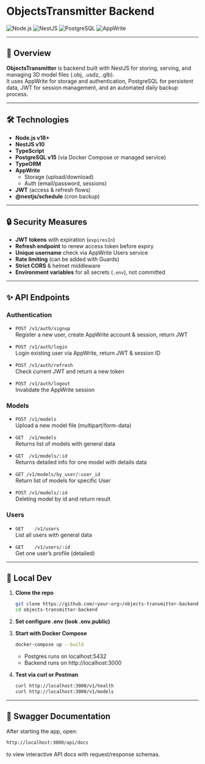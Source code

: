 # ObjectsTransmitter Backend

![Node.js](https://img.shields.io/badge/Node.js-v18+-green)
![NestJS](https://img.shields.io/badge/NestJS-v10+-red)
![PostgreSQL](https://img.shields.io/badge/PostgreSQL-v15+-blue)
![AppWrite](https://img.shields.io/badge/AppWrite-v1.6+-orange)

---

## 🚀 Overview

**ObjectsTransmitter** is backend built with NestJS for storing, serving, and managing 3D model files (.obj, .usdz, .glb).  
It uses AppWrite for storage and authentication, PostgreSQL for persistent data, JWT for session management, and an automated daily backup process.

---

## 🛠️ Technologies

- **Node.js v18+**  
- **NestJS v10**  
- **TypeScript**  
- **PostgreSQL v15** (via Docker Compose or managed service)  
- **TypeORM**  
- **AppWrite**  
  - Storage (upload/download)  
  - Auth (email/password, sessions)  
- **JWT** (access & refresh flows)  
- **@nestjs/schedule** (cron backup)  

---

## 🔒 Security Measures

- **JWT tokens** with expiration (`expiresIn`)  
- **Refresh endpoint** to renew access token before expiry  
- **Unique username** check via AppWrite Users service  
- **Rate limiting** (can be added with Guards) 
- **Strict CORS** & helmet middleware  
- **Environment variables** for all secrets (`.env`), not committed  

---

## ✨ API Endpoints

### Authentication

- `POST /v1/auth/signup`  
  Register a new user, create AppWrite account & session, return JWT

- `POST /v1/auth/login`  
  Login existing user via AppWrite, return JWT & session ID

- `POST /v1/auth/refresh`  
  Check current JWT and return a new token

- `POST /v1/auth/logout`  
  Invalidate the AppWrite session

### Models

- `POST /v1/models`  
  Upload a new model file (multipart/form-data)

- `GET  /v1/models`  
  Returns list of models with general data

- `GET  /v1/models/:id`  
  Returns detailed info for one model with details data

- `GET /v1/models/by_user/:user_id`  
  Return list of models for specific User

- `POST /v1/models/:id`  
  Deleting model by id and return result

### Users

- `GET    /v1/users`  
  List all users with general data

- `GET    /v1/users/:id`  
  Get one user’s profile (detailed)

---

## 🏁 Local Dev

1. **Clone the repo**  
   ```bash
   git clone https://github.com/<your-org>/objects-transmitter-backend.git
   cd objects-transmitter-backend
   ```

2. **Set configure .env (look .env.public)**

3. **Start with Docker Compose**
    ```bash
    docker-compose up --build
    ```

    - Postgres runs on localhost:5432
	- Backend runs on http://localhost:3000

4. **Test via curl or Postman**
    ```bash
    curl http://localhost:3000/v1/health
    curl http://localhost:3000/v1/models
    ```

---

## 📖 Swagger Documentation

After starting the app, open:
```bash
http://localhost:3000/api/docs
```

to view interactive API docs with request/response schemas.